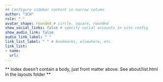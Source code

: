 ```yaml
---
## Configure sidebar content in narrow column
author: "JCH"
role: " "
avatar_shape: rounded # circle, square, rounded
show_social_links: false # specify social accounts in site config
show_audio_link: false
audio_link_label: " "
link_list_label: " " # bookmarks, elsewhere, etc.
link_list:
- name: 
  url: 
---
```


** index doesn't contain a body, just front matter above.
See about/list.html in the layouts folder **
